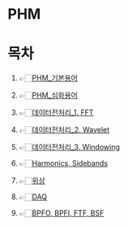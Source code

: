 # PHM

# 목차

1. 👉🏻[PHM_기본용어](https://velog.io/@workhard/PHM-1.-%EA%B8%B0%EB%B3%B8%EC%9A%A9%EC%96%B4-%EB%B0%8F-%EA%B0%9C%EB%85%90)

2. 👉🏻[PHM_심화용어](https://velog.io/@workhard/%EC%84%A4%EB%B9%84%EC%A7%84%EB%8B%A8-%EA%B8%B0%EB%B3%B8%EC%9A%A9%EC%96%B4)

3. 👉🏻[데이터전처리_1. FFT](https://velog.io/@workhard/PHM-3)

4. 👉🏻[데이터전처리_2. Wavelet](https://velog.io/@workhard/PHM-6.-%EB%B6%84%EC%84%9D)

5. 👉🏻[데이터전처리_3. Windowing](https://velog.io/@workhard/hanning-window%EB%9E%80)

6. 👉🏻[Harmonics, Sidebands](https://velog.io/@workhard/%EC%A7%84%EB%8F%99%EC%97%90%EC%84%9C-%ED%95%98%EB%AA%A8%EB%8B%89%EC%8A%A4%EC%99%80-%EC%82%AC%EC%9D%B4%EB%93%9C%EB%B0%B4%EB%93%9C%EA%B0%80-%EB%B0%9C%EC%83%9D%ED%95%98%EB%8A%94-%EC%9D%B4%EC%9C%A0%EC%99%80-%EA%B2%B0%ED%95%A8%EC%9D%98-%EC%A2%85%EB%A5%98)

7. 👉🏻[위상](https://velog.io/@workhard/%EC%9C%84%EC%83%81%EC%9D%98-%EC%B0%A8%EC%9D%B4%EC%97%90-%EB%94%B0%EB%A5%B8-%EC%A7%84%EB%8F%99)
8. 👉🏻[DAQ](https://velog.io/@workhard/DAQ%EB%9E%80)
   
9.  👉🏻[BPFO, BPFI, FTF, BSF](https://velog.io/@workhard/BPFI-BPFO%EC%97%90-%EB%8C%80%ED%95%98%EC%97%AC)




